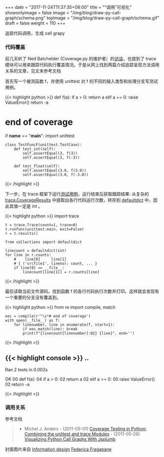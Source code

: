 +++
date = "2017-11-24T11:37:35+08:00"
title = "“调用”可视化"
showonlyimage = false
image = "/img/blog/draw-py-call-graph/schema.png"
topImage = "/img/blog/draw-py-call-graph/schema.gif"
draft = false
weight = 110
+++

追踪代码调用，生成 call grapy
<!--more-->

### 代码覆盖

前几天听了 Ned Batchelder (Coverage.py 的维护者）的[访谈](https://www.podcastinit.com/coverage-py-with-ned-batchelder-episode-121/)，也提到了 trace 模块可以用来跟踪代码执行覆盖情况。于是从网上找到两篇介绍追踪呈现方法调用关系的文章，见文末参考文档

首先写一个被测函数 f，并使用 unittest 对 f 的不同的输入类型和处理分支写测试用例。

{{< highlight python >}}
def f(a):
    if a > 0:
        return a
    elif a == 0:
        raise ValueError()
    return -a
# end of coverage

if __name__ == "__main__":
    import unittest

    class TestFuncF(unittest.TestCase):
        def test_int(self):
            self.assertEqual(3, f(3))
            self.assertEqual(3, f(-3))

        def test_float(self):
            self.assertEqual(3.0, f(3.0))
            self.assertEqual(3.0, f(-3.0))

{{< /highlight >}}

下一步，在 trace 框架下运行[测试用例](https://docs.python.org/3/library/unittest.html#unittest.main)，运行结束后获取跟踪结果: 从复杂的 [trace.CoverageResults](https://docs.python.org/3/library/trace.html#trace.CoverageResults) 中提取出各行代码运行次数，转存到 [defaultdict](https://docs.python.org/3/library/collections.html#defaultdict-objects) 中，因此其值一定是 int 。

{{< highlight python >}}
    import trace

    t = trace.Trace(count=1, trace=0)
    t.runfunc(unittest.main, exit=False)
    r = t.results()

    from collections import defaultdict

    linecount = defaultdict(int)
    for line in r.counts:
        #    line[0]     line[1]
        # { ('srcfile1', lineno): count, ... }
        if line[0] == __file__:
            linecount[line[1]] = r.counts[line]

{{< /highlight >}}

最后读取当前文件源码，找到函数 f 的各行代码执行次数并打印。这样就会发现有一个重要的分支没有覆盖到。

{{< highlight python >}}
    from re import compile, match

    eoc = compile(r'^\s*# end of coverage')
    with open(__file__) as f:
        for linenumber, line in enumerate(f, start=1):
            if eoc.match(line): break
            print(f"{linecount[linenumber]:02} {line}", end='')
{{< /highlight >}}

{{< highlight console >}}
..
-------------------------------------------
Ran 2 tests in 0.002s

OK
00 def f(a):
04     if a > 0:
02         return a
02     elif a == 0:
00         raise ValueError()
02     return -a

{{< /highlight >}}

### 调用关系

参考文档

> - Michel J. Anders 
    - (2011-05-01) [Coverage Testing in Python: Combining the unittest and trace Modules](http://michelanders.blogspot.fi/2011/05/coverage-testing-in-python-combining.html) 
    - (2011-05-29) [Visualizing Python Call Graphs With Jsplumb](http://michelanders.blogspot.fi/2011/05/visualizing-python-call-graphs-with.html)

封面图片来自 [Information design](https://dribbble.com/shots/2235198-Information-design-Theatre-Personal-project-WIP) <a href="https://dribbble.com/federicafragapane"><i class="fa fa-dribbble" aria-hidden="true"></i> Federica Fragapane</a>
